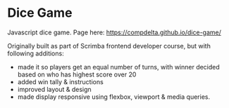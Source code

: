 # Dice Game
Javascript dice game. Page here: https://compdelta.github.io/dice-game/

Originally built as part of Scrimba frontend developer course, but with following additions: 
- made it so players get an equal number of turns, with winner decided based on who has highest score over 20 
- added win tally & instructions
- improved layout & design
- made display responsive using flexbox, viewport & media queries.
